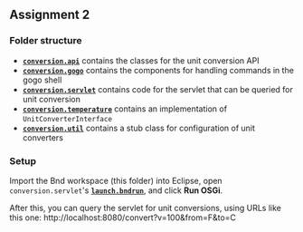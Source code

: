 ## Assignment 2

### Folder structure
 * **[`conversion.api`](conversion.api)** contains the classes for the unit conversion API
 * **[`conversion.gogo`](conversion.gogo)** contains the components for handling commands in the gogo shell
 * **[`conversion.servlet`](conversion.servlet)** contains code for the servlet that can be queried for unit conversion
 * **[`conversion.temperature`](conversion.temperature)** contains an implementation of `UnitConverterInterface`
 * **[`conversion.util`](conversion.util)** contains a stub class for configuration of unit converters

### Setup
Import the Bnd workspace (this folder) into Eclipse, open `conversion.servlet`'s **[`launch.bndrun`](conversion.servlet/launch.bndrun)**, and click **Run OSGi**.

After this, you can query the servlet for unit conversions, using URLs like this one: http://localhost:8080/convert?v=100&from=F&to=C

